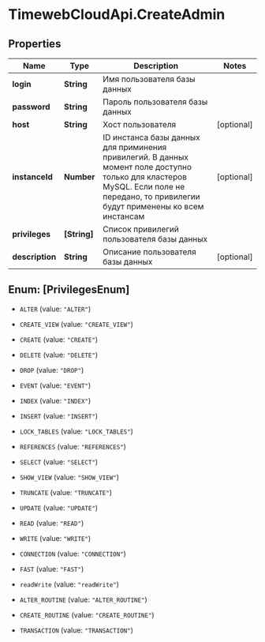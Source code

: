 # TimewebCloudApi.CreateAdmin

## Properties

Name | Type | Description | Notes
------------ | ------------- | ------------- | -------------
**login** | **String** | Имя пользователя базы данных | 
**password** | **String** | Пароль пользователя базы данных | 
**host** | **String** | Хост пользователя | [optional] 
**instanceId** | **Number** | ID инстанса базы данных для приминения привилегий. В данных момент поле доступно только для кластеров MySQL. Если поле не передано, то привилегии будут применены ко всем инстансам | [optional] 
**privileges** | **[String]** | Список привилегий пользователя базы данных | 
**description** | **String** | Описание пользователя базы данных | [optional] 



## Enum: [PrivilegesEnum]


* `ALTER` (value: `"ALTER"`)

* `CREATE_VIEW` (value: `"CREATE_VIEW"`)

* `CREATE` (value: `"CREATE"`)

* `DELETE` (value: `"DELETE"`)

* `DROP` (value: `"DROP"`)

* `EVENT` (value: `"EVENT"`)

* `INDEX` (value: `"INDEX"`)

* `INSERT` (value: `"INSERT"`)

* `LOCK_TABLES` (value: `"LOCK_TABLES"`)

* `REFERENCES` (value: `"REFERENCES"`)

* `SELECT` (value: `"SELECT"`)

* `SHOW_VIEW` (value: `"SHOW_VIEW"`)

* `TRUNCATE` (value: `"TRUNCATE"`)

* `UPDATE` (value: `"UPDATE"`)

* `READ` (value: `"READ"`)

* `WRITE` (value: `"WRITE"`)

* `CONNECTION` (value: `"CONNECTION"`)

* `FAST` (value: `"FAST"`)

* `readWrite` (value: `"readWrite"`)

* `ALTER_ROUTINE` (value: `"ALTER_ROUTINE"`)

* `CREATE_ROUTINE` (value: `"CREATE_ROUTINE"`)

* `TRANSACTION` (value: `"TRANSACTION"`)




